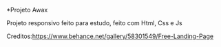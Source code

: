 *Projeto Awax

Projeto responsivo feito para estudo, feito com Html, Css e Js

Creditos:https://www.behance.net/gallery/58301549/Free-Landing-Page